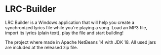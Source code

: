 # LRC-Builder
LRC Builder is a Windows application that will help you create a synchronized lyrics file while you're playing a song. Load an MP3 file, import its lyrics (plain text), play the file and start building!

The project where made in Apache NetBeans 14 with JDK 18. All used jars are included at the released zip file.

